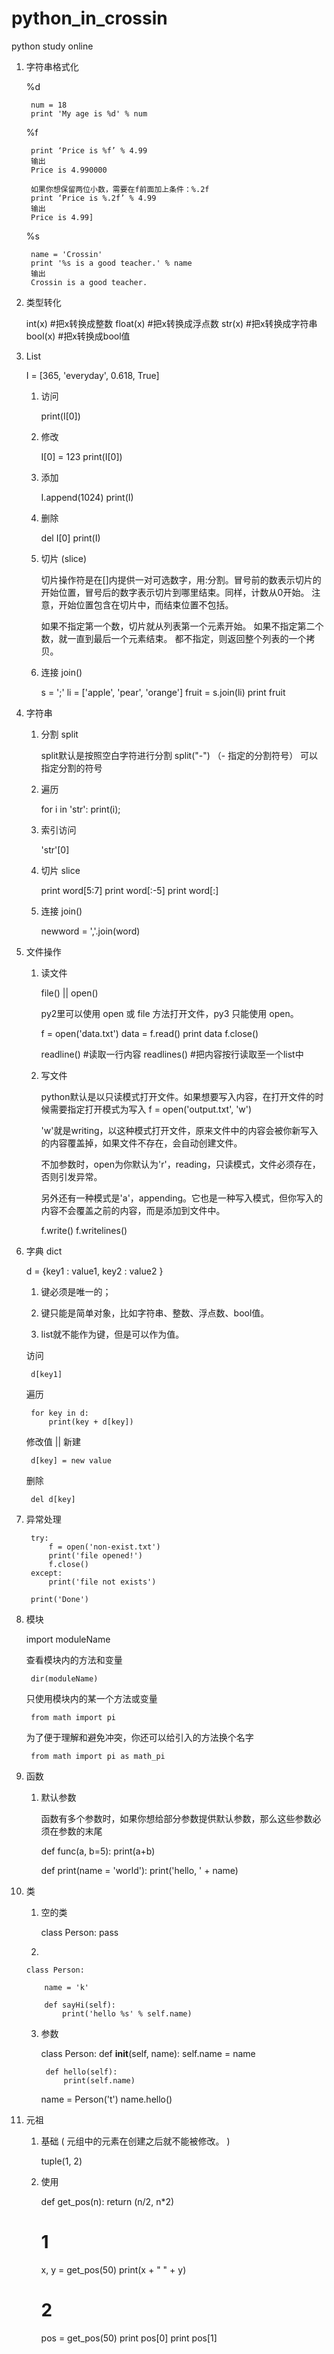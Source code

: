 # python_in_crossin
python study online

1. 字符串格式化

    %d

        num = 18
        print 'My age is %d' % num

    %f

        print ‘Price is %f’ % 4.99
        输出
        Price is 4.990000

        如果你想保留两位小数，需要在f前面加上条件：%.2f
        print ‘Price is %.2f’ % 4.99
        输出
        Price is 4.99]

    %s

        name = 'Crossin'
        print '%s is a good teacher.' % name
        输出
        Crossin is a good teacher.

2. 类型转化

    int(x) #把x转换成整数
    float(x) #把x转换成浮点数
    str(x) #把x转换成字符串
    bool(x) #把x转换成bool值

3. List

    I = [365, 'everyday', 0.618, True]

    1. 访问

        print(I[0])

    2. 修改

        I[0] = 123
        print(I[0])

    3. 添加

        I.append(1024)
        print(I)

    4. 删除

        del I[0]
        print(I)

    5. 切片 (slice)

        切片操作符是在[]内提供一对可选数字，用:分割。冒号前的数表示切片的开始位置，冒号后的数字表示切片到哪里结束。同样，计数从0开始。
        注意，开始位置包含在切片中，而结束位置不包括。

        如果不指定第一个数，切片就从列表第一个元素开始。
        如果不指定第二个数，就一直到最后一个元素结束。
        都不指定，则返回整个列表的一个拷贝。

    6. 连接 join()

        s = ';'
        li = ['apple', 'pear', 'orange']
        fruit = s.join(li)
        print fruit

        

4. 字符串

    1. 分割 split

        split默认是按照空白字符进行分割
        split("-") （- 指定的分割符号） 可以指定分割的符号

    2. 遍历

        for i in 'str':
            print(i);

    3. 索引访问

        'str'[0]

    4. 切片 slice

        print word[5:7]
        print word[:-5]
        print word[:]

    5. 连接 join()

        newword = ','.join(word)

5. 文件操作

    1. 读文件

        file() || open()

        py2里可以使用 open 或 file 方法打开文件，py3 只能使用 open。

        f = open('data.txt')
        data = f.read()
        print data
        f.close()

        readline() #读取一行内容
        readlines() #把内容按行读取至一个list中

    2. 写文件

        python默认是以只读模式打开文件。如果想要写入内容，在打开文件的时候需要指定打开模式为写入
        f = open('output.txt', 'w')

        'w'就是writing，以这种模式打开文件，原来文件中的内容会被你新写入的内容覆盖掉，如果文件不存在，会自动创建文件。
        
        不加参数时，open为你默认为'r'，reading，只读模式，文件必须存在，否则引发异常。

        另外还有一种模式是'a'，appending。它也是一种写入模式，但你写入的内容不会覆盖之前的内容，而是添加到文件中。

        f.write()
        f.writelines()

6. 字典 dict

    d = {key1 : value1, key2 : value2 }

    1. 键必须是唯一的；

    2. 键只能是简单对象，比如字符串、整数、浮点数、bool值。

    3. list就不能作为键，但是可以作为值。

    访问 

        d[key1]
    
    遍历

        for key in d:
            print(key + d[key])

    修改值 || 新建

        d[key] = new value

    删除

        del d[key]

    



7. 异常处理

        try:
            f = open('non-exist.txt')
            print('file opened!')
            f.close()
        except:
            print('file not exists')

        print('Done')

8. 模块

    import moduleName

    查看模块内的方法和变量

        dir(moduleName)

    只使用模块内的某一个方法或变量

        from math import pi
    
    为了便于理解和避免冲突，你还可以给引入的方法换个名字

        from math import pi as math_pi


9. 函数

    1. 默认参数
        
        函数有多个参数时，如果你想给部分参数提供默认参数，那么这些参数必须在参数的末尾

        def func(a, b=5):
            print(a+b)

        def print(name = 'world'):
            print('hello, ' + name)


10. 类

    1. 空的类

        class Person:
            pass

    2. 

        class Person:

            name = 'k'

            def sayHi(self):
                print('hello %s' % self.name)

    3. 参数

        class Person:
            def __init__(self, name):
                self.name = name
            
            def hello(self):
                print(self.name)

        name = Person('t')
        name.hello()

11. 元祖

    1. 基础 ( 元组中的元素在创建之后就不能被修改。 )

        tuple(1, 2)

    2. 使用

        def get_pos(n):
            return (n/2, n*2)

        # 1
        x, y = get_pos(50)
        print(x + " " + y)
        # 2
        pos = get_pos(50)
        print pos[0]
        print pos[1]